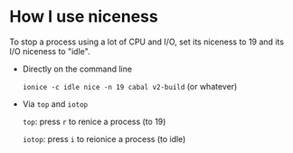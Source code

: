 # How I use niceness

To stop a process using a lot of CPU and I/O, set its niceness to 19
and its I/O niceness to "idle".

* Directly on the command line

  `ionice -c idle nice -n 19 cabal v2-build` (or whatever)

* Via `top` and `iotop`

  `top`: press `r` to renice a process (to 19)

  `iotop`: press `i` to reionice a process (to idle)
